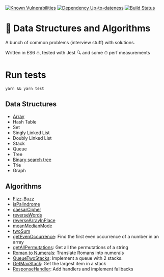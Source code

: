 [![Known Vulnerabilities][snyk-image]][snyk-url]
[![Dependency Up-to-dateness][david-image]][david-url]
[![Build Status](https://travis-ci.org/albinotonnina/javascript-problems.svg?branch=master)](https://travis-ci.org/albinotonnina/javascript-problems)

# 🤯 Data Structures and Algorithms

A bunch of common problems (interview stuff) with solutions. 

Written in ES6 🔥, tested with Jest 🔍 and some ⏱ perf measurements

# Run tests

`yarn && yarn test`

## Data Structures

* [Array](src/dataStructures/Array)
* Hash Table
* Set
* Singly Linked List
* Doubly Linked List
* Stack
* Queue
* Tree
* [Binary search tree](src/dataStructures/BinarySearchTree)
* Trie
* Graph


## Algorithms
* [Fizz-Buzz](src/algorithms/FizzBuzz)
* [isPalindrome](src/algorithms/isPalindrome)
* [caesarCipher](src/algorithms/caesarCipher)
* [reverseWords](src/algorithms/reverseWords)
* [reverseArrayInPlace](src/algorithms/reverseArrayInPlace)
* [meanMedianMode](src/algorithms/meanMedianMode)
* [twoSum](src/algorithms/twoSum)
* [getEvenOccurrence](src/algorithms/getEvenOccurrence): Find the first even occurrence of a number in an array
* [getAllPermutations](src/algorithms/getPermutations): Get all the permutations of a string
* [Roman to Numerals](src/algorithms/romanToNumerals): Translate Romans into numerals
* [QueueTwoStacks](src/algorithms/queueStacks): Implement a queue with 2 stacks.
* [GetMaxStack](src/algorithms/getMaxStack): Get the largest item in a stack
* [ResponseHandler](src/algorithms/responseHandler): Add handlers and implement fallbacks

[snyk-image]: https://snyk.io/test/github/albinotonnina/javascript-problems/badge.svg
[snyk-url]: https://snyk.io/test/github/albinotonnina/javascript-problems
[david-image]: https://david-dm.org/albinotonnina/javascript-problems.svg
[david-url]: https://david-dm.org/albinotonnina/javascript-problems